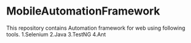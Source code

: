 # MobileAutomationFramework

This repository contains Automation framework for web using following tools.
1.Selenium
2.Java
3.TestNG
4.Ant
